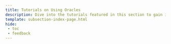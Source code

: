 ```yaml
---
title: Tutorials on Using Oracles
description: Dive into the tutorials featured in this section to gain insights into seamlessly integrating Oracles into your smart contracts or dApps on Moonbeam
template: subsection-index-page.html
hide: 
 - toc
 - feedback
---
```

